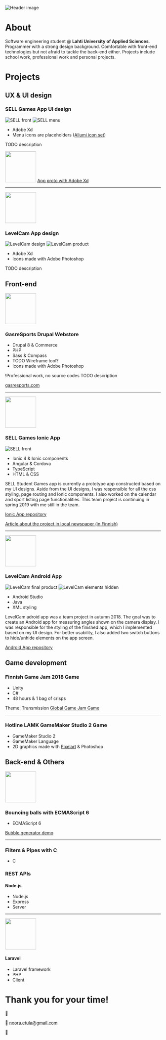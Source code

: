 ![Header image](/images/githeader.jpg "Porfolio header picture")

# About

Software engineering student @ **Lahti University of Applied Sciences**. Programmer with a strong design background. Comfortable with front-end technologies but not afraid to tackle the back-end either. Projects include school work, professional work and personal projects.

# Projects

## UX & UI design

### SELL Games App UI design

![SELL front](/images/sellapp.png "SELL app front")
![SELL menu](/images/sellappmenu.png "SELL app menu")


* Adobe Xd
* Menu icons are placeholders ([Allumi icon set](https://www.xdguru.com/allumi-xd-icon-set/))

TODO description

<img src="/icons/selldesignicon.png" width="100"> [App proto with Adobe Xd](https://xd.adobe.com/view/37baeee9-8750-4816-5ff9-7b09d43cb0d1-418b/)

___

<img src="/icons/levelicon.png" width="100">

### LevelCam App design

![LevelCam design](/images/levelcam-design.jpg "LevelCam App UI design")
![LevelCam product](/images/levelcam-final.jpg "LevelCam App")

* Adobe Xd
* Icons made with Adobe Photoshop

TODO description

## Front-end

<img src="/icons/gasreicon.png" width="100">

### GasreSports Drupal Webstore

* Drupal 8 & Commerce
* PHP
* Sass & Compass
* TODO Wireframe tool?
* Icons made with Adobe Photoshop

!Professional work, no source codes
TODO description

[gasresports.com](https://gasresports.com/)

___

<img src="/icons/sellicon.png" width="100">

### SELL Games Ionic App

![SELL front](/images/sellappfront.jpg "SELL app front")

* Ionic 4 & Ionic components
* Angular & Cordova
* TypeScript
* HTML & CSS

SELL Student Games app is currently a prototype app constructed based on my UI designs. Aside from the UI designs, I was responsible for all the css styling, page routing and Ionic components. I also worked on the calendar and sport listing page functionalities. This team project is continuing in spring 2019 with me still in the team.

[Ionic App repository](https://github.com/SELLgames/sellGames)

[Article about the project in local newspaper (in Finnish)](https://www.ess.fi/urheilu/Urheilu/art2498781)

___

<img src="/icons/levelicon.png" width="100">

### LevelCam Android App

![LevelCam final product](/images/levelcam-final.jpg "LevelCam App")
![LevelCam elements hidden](/images/levelcamhidden.jpg "LevelCam App buttons")

* Android Studio
* Java
* XML styling

LevelCam adroid app was a team project in autumn 2018. The goal was to create an Android app for measuring angles shown on the camera display. I was responsible for the styling of the finished app, which I implemented based on my UI design. For better usability, I also added two switch buttons to hide/unhide elements on the app screen.

[Android App repository](https://github.com/Vatupassit/levelcam)


## Game development

### Finnish Game Jam 2018 Game

* Unity
* C#
* 48 hours & 1 bag of crisps

Theme: Transmission
[Global Game Jam Game](https://globalgamejam.org/2018/games/robots-mission)

___

### Hotline LAMK GameMaker Studio 2 Game

* GameMaker Studio 2
* GameMaker Language
* 2D graphics made with [Pixelart](https://www.pixilart.com) & Photoshop

## Back-end & Others

<img src="/icons/bubbleicon.png" width="100">

### Bouncing balls with ECMAScript 6

* ECMAScript 6

[Bubble generator demo](http://niisku.lamk.fi/~Noora16008/demos/bubbles/)

___

### Filters & Pipes with C

* C

### REST APIs

#### Node.js 

* Node.js
* Express
* Server

___

<img src="/icons/laravelicon.png" width="100">

#### Laravel

* Laravel framework
* PHP
* Client

# Thank you for your time!
:wave:

:email: noora.etula@gmail.com

:rainbow: